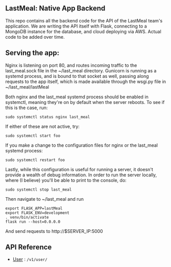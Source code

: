 ## LastMeal: Native App Backend

This repo contains all the backend code for the API of the LastMeal team's application. We are writing the API itself with Flask, connecting to a MongoDB instance for the database, and cloud deploying via AWS. Actual code to be added over time. 

## Serving the app:

Nginx is listening on port 80, and routes incoming traffic to the last\_meal.sock file in the ~/last\_meal directory. Gunicorn is running as a systemd process, and is bound to that socket as well, passing along requests to the app itself, which is made available through the wsgi.py file in ~/last\_meal/lastMeal

Both nginx and the last\_meal systemd process should be enabled in systemctl, meaning they're on by default when the server reboots. To see if this is the case, run:

```
sudo systemctl status nginx last_meal
```

If either of these are not active, try:

```
sudo systemctl start foo
```

If you make a change to the configuration files for nginx or the last\_meal systemd process:

```
sudo systemctl restart foo
```

Lastly, while this configuration is useful for running a server, it doesn't provide a wealth of debug information. In order to run the server locally, where (I believe) you'll be able to print to the console, do:

```
sudo systemctl stop last_meal
```

Then navigate to ~/last\_meal and run 

```
export FLASK_APP=lastMeal
export FLASK_ENV=development
. venv/bin/activate
flask run --host=0.0.0.0
```

And send requests to http://$SERVER\_IP:5000

## API Reference

* [User](user.md) : `/v1/user/`

